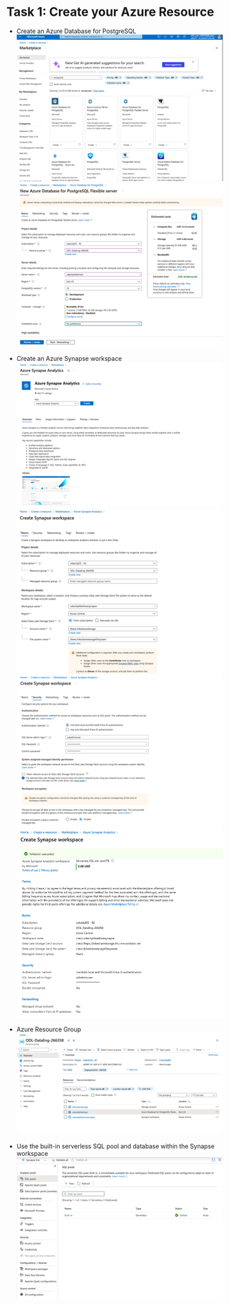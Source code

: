 # Task 1: Create your Azure Resource
- Create an Azure Database for PostgreSQL
![Go to Resoure and Create](../assets/azure_postgres_1.png)
![azure_postgres_2](../assets/azure_postgres_2.png)

- Create an Azure Synapse workspace
![synapse_wokrspace_1](../assets/synapse_wokrspace_1.png)
![synapse_wokrspace_2](../assets/synapse_wokrspace_2.png)
![synapse_wokrspace_3](../assets/synapse_wokrspace_3.png)
![synapse_wokrspace_4](../assets/synapse_wokrspace_4.png)

- Azure Resource Group
![azure_resources_1](../assets/azure_resources_1.png)

- Use the built-in serverless SQL pool and database within the Synapse workspace
![serverless_SQL_pool_1](../assets/serverless_SQL_pool_1.png)
